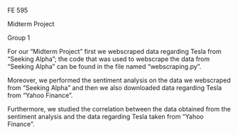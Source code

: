 FE 595

Midterm Project

Group 1

For our “Midterm Project” first we webscraped data regarding Tesla from “Seeking Alpha”; the code that was used to webscrape the data from “Seeking Alpha” can be found in the file named “webscraping.py”.

Moreover, we performed the sentiment analysis on the data we webscraped from “Seeking Alpha” and then we also downloaded data regarding Tesla from “Yahoo Finance”.

Furthermore, we studied the correlation between the data obtained from the sentiment analysis and the data regarding Tesla taken from “Yahoo Finance”.
